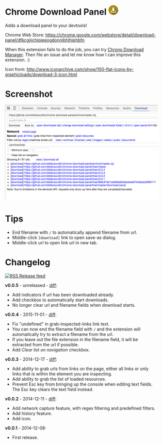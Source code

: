 # Chrome Download Panel ![](download-panel/img/icon32.png)

Adds a download panel to your devtools!

Chrome Web Store: https://chrome.google.com/webstore/detail/download-panel/dfkcgjijchipieeogdonnjbhlhjphbfn

When this extension fails to do the job, you can try [Chrono Download Manager](https://chrome.google.com/webstore/detail/chrono-download-manager/mciiogijehkdemklbdcbfkefimifhecn). Then file an issue and let me know how I can improve this extension. :)

Icon from: http://www.iconarchive.com/show/100-flat-icons-by-graphicloads/download-3-icon.html


# Screenshot

![RSS](screenshot.png)


# Tips
- End filename with `/` to automatically append filename from url.
- Middle-click `[download]` link to open save-as dialog.
- Middle-click url to open link url in new tab.


# Changelog

[![RSS](https://stefansundin.github.io/img/feed.png) Release feed](https://github.com/stefansundin/chrome-download-panel/releases.atom)

**v0.0.5** - unreleased - [diff](https://github.com/stefansundin/chrome-download-panel/compare/v0.0.4...master):
- Add indicators if url has been downloaded already.
- Add checkbox to automatically start downloads.
- No longer clear url and filename fields when download starts.

**v0.0.4** - 2015-11-01 - [diff](https://github.com/stefansundin/chrome-download-panel/compare/v0.0.3...v0.0.4):
- Fix "undefined" in grab-inspected-links link text.
- You can now end the filename field with `/` and the extension will automatically try to extract a filename from the url.
- If you leave out the file extension in the filename field, it will be extracted from the url if possible.
- Add _Clear list on navigation_ checkbox.

**v0.0.3** - 2014-12-17 - [diff](https://github.com/stefansundin/chrome-download-panel/compare/v0.0.2...v0.0.3):
- Add ability to grab urls from links on the page, either all links or only links that is within the element you are inspecting.
- Add ability to grab the list of loaded resources.
- Prevent Esc key from bringing up the console when editing text fields. The Esc key clears the text field instead.

**v0.0.2** - 2014-12-11 - [diff](https://github.com/stefansundin/chrome-download-panel/compare/v0.0.1...v0.0.2):
- Add network capture feature, with regex filtering and predefined filters.
- Add history feature.
- Add icon.

**v0.0.1** - 2014-12-08:
- First release.
